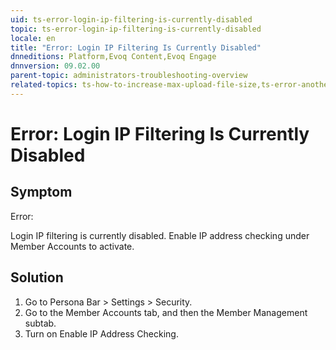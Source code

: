 ```yaml
---
uid: ts-error-login-ip-filtering-is-currently-disabled
topic: ts-error-login-ip-filtering-is-currently-disabled
locale: en
title: "Error: Login IP Filtering Is Currently Disabled"
dnneditions: Platform,Evoq Content,Evoq Engage
dnnversion: 09.02.00
parent-topic: administrators-troubleshooting-overview
related-topics: ts-how-to-increase-max-upload-file-size,ts-error-another-user-has-taken-action-on-the-page,ts-error-unknown-server-tag-DNNComboBox,ts-error-could-not-load-awssdk,ts-error-sql-timeout,ts-error-argumentnullexception-after-move-upgrade,ts-install-missing-resources,ts-mixed-content-ssl,ts-broken-profile-image,ts-page-remains-in-draft,ts-unable-to-remove-page-redirect-urls,ts-site-theme-not-loading,ts-incomplete-content-localization,ts-missing-persona-bar
---
```


# Error: Login IP Filtering Is Currently Disabled

## Symptom

Error:

Login IP filtering is currently disabled. Enable IP address checking under Member Accounts to activate.

## Solution

1.  Go to Persona Bar \> Settings \> Security.
2.  Go to the Member Accounts tab, and then the Member Management subtab.
3.  Turn on Enable IP Address Checking.